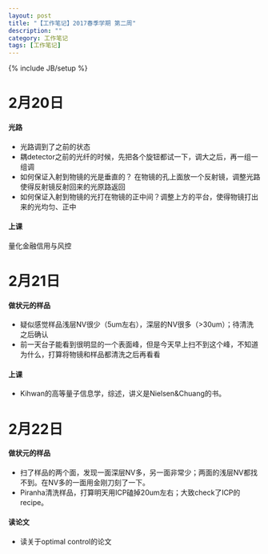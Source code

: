 ```yaml
---
layout: post
title: "【工作笔记】2017春季学期 第二周"
description: ""
category: 工作笔记
tags: [工作笔记]
---
```

{% include JB/setup %}

# 2月20日

#### 光路

* 光路调到了之前的状态
* 耦detector之前的光纤的时候，先把各个旋钮都试一下，调大之后，再一组一组调
* 如何保证入射到物镜的光是垂直的？ 在物镜的孔上面放一个反射镜，调整光路使得反射镜反射回来的光原路返回
* 如何保证入射到物镜的光打在物镜的正中间？调整上方的平台，使得物镜打出来的光均匀、正中

#### 上课

量化金融信用与风控

# 2月21日

#### 做状元的样品

* 疑似感觉样品浅层NV很少（5um左右），深层的NV很多（>30um）；待清洗之后确认
* 前一天台子能看到很明显的一个表面峰，但是今天早上扫不到这个峰，不知道为什么，打算将物镜和样品都清洗之后再看看

#### 上课

* Kihwan的高等量子信息学，综述，讲义是Nielsen&Chuang的书。

# 2月22日

#### 做状元的样品

* 扫了样品的两个面，发现一面深层NV多，另一面非常少；两面的浅层NV都找不到。在NV多的一面用金刚刀刻了一下。
* Piranha清洗样品，打算明天用ICP磕掉20um左右；大致check了ICP的recipe。

#### 读论文

* 读关于optimal control的论文
